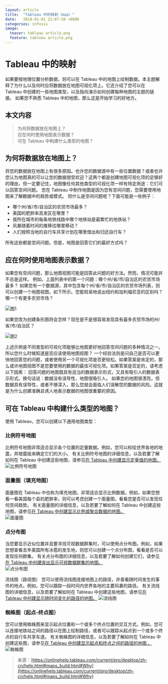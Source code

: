 ```yaml
---
layout: article
title:  "Tableau 中的映射（map）"
date:   2018-01-01 22:07:50 +0800
categories: infovis 
image:
  teaser: tableau article.png
  feature: tableau article.png
---
```



# Tableau 中的映射

如果要按地理位置分析数据，则可以在 Tableau 中的地图上绘制数据。本主题解释了为什么以及何时应将数据放在地图可视化项上。它还介绍了您可以在 Tableau 中创建的一些地图类型，以及指向演示如何创建每种地图的主题的链接。
如果您不熟悉 Tableau 中的地图，那么这是开始学习的好地方。
## 本文内容
> 为何将数据放在地图上？  
> 应在何时使用地图表示数据？  
> 可在 Tableau 中构建什么类型的地图？   

## 为何将数据放在地图上？
将您的数据放在地图上有很多原因。也许您的数据源中有一些位置数据？或者也许您认为地图真的可以让您的数据很受欢迎？这两个都是创建地图可视化项的足够好的理由，但一定要记住，地图像任何其他类型的可视化项一样有特定用途：它们可以回答空间问题。
您在 Tableau 中制作地图是因为您有空间问题，您需要使用地图来了解数据中的趋势或模式。
但什么是空间问题呢？下面可能是一些例子：
- 哪个州/省/市/自治区的农贸市场最多？
- 美国的肥胖率高发区在哪里？
- 我所在城市的每条地铁线路中哪个地铁站是最繁忙的地铁站？
- 风暴随着时间的推移往哪里移动？
- 人们按照当地的自行车共享计划在哪里借出和归还自行车？

所有这些都是空间问题。但是，地图是回答它们的最好方式吗？  
## 应在何时使用地图表示数据？
如果您有空间问题，那么地图视图可能是回答此问题的好方法。然而，情况可能并不总是这样。
例如，上面列表中的第一个问题：哪个州/省/市/自治区的农贸市场最多？
如果您有一个数据源，其中包含每个州/省/市/自治区的农贸市场列表，则可以创建一个地图视图，如下所示。您能轻易地说出纽约和加利福尼亚的区别吗？哪一个有更多农贸市场？

![图1](https://onlinehelp.tableau.com/current/pro/desktop/zh-cn/Img/maps_build3.1.png)

如果您改为创建条形图将会怎样？现在是不是很容易发现具有最多农贸市场的州/省/市/自治区？

![图2](https://onlinehelp.tableau.com/current/pro/desktop/zh-cn/Img/maps_build4.1.png)

上述示例是不同类型的可视化项能够比地图更好地回答空间问题的多种情况之一。
所以您什么时候知道是否应该使用地图视图？
一个经验法则是问自己是否可以更快地回答您的问题，或者使用另一个可视化项是否更轻松。如果答案是肯定的，那么或许地图视图不是您要使用的数据的最佳可视化项。如果答案是否定的，请考虑以下因素：
回答问题的地图既具有适当的数据表示形式，又具有吸引人的数据表示形式。换句话说：数据没有误导性，地图很吸引人。
如果您的地图很漂亮，但数据具有误导性，或者不够深入，那么您就会面临人们误解您的数据的风险。这就是为什么创建准确且诱人地表示数据的地图很重要的原因。
## 可在 Tableau 中构建什么类型的地图？

使用 Tableau，您可以创建以下通用地图类型：
### 比例符号地图
比例符号地图非常适合显示各个位置的定量数据。例如，您可以标绘世界各地的地震，并按震级来确定它们的大小。
有关比例符号地图的详细信息，以及若要了解如何在 Tableau 中创建这些地图，请参见[在 Tableau 中创建显示定量值的地图。](https://onlinehelp.tableau.com/current/pro/desktop/zh-cn/maps_howto_symbol.html)  
![比例符号地图](https://onlinehelp.tableau.com/current/pro/desktop/zh-cn/Img/maps_symbol6.png)

### 面量图（填充地图）
面量图在 Tableau 中也称为填充地图，非常适合显示比例数据。例如，如果您想看一看美国每个县的肥胖率，则可以考虑创建一个面量图，看看您是否可以发现任何空间趋势。
有关面量图的详细信息，以及若要了解如何在 Tableau 中创建这些地图，请参见[在 Tableau 中创建显示比例或聚合数据的地图。](https://onlinehelp.tableau.com/current/pro/desktop/zh-cn/maps_howto_choropleth.html)  
![面量图](https://onlinehelp.tableau.com/current/pro/desktop/zh-cn/Img/choropleth_maps1.png)

### 点分布图
当您要显示近似位置并且要寻找可视数据群集时，可以使用点分布图。例如，如果您想查看去年美国所有冰雹的发生地，则您可以创建一个点分布图，看看是否可以发现任何群集。
有关点分布图的详细信息，以及若要了解如何创建它们，请参见[在 Tableau 中创建突出显示可视数据群集的地图。](https://onlinehelp.tableau.com/current/pro/desktop/zh-cn/maps_howto_pointdistribution.html)  
![点分布图](https://onlinehelp.tableau.com/current/pro/desktop/zh-cn/Img/maps_build7.png)

流线图（路径图）
您可以使用流线图连接地图上的路径，并查看随时间发生的事件的地点。例如，您可以跟踪一段时间内世界各地的主要风暴的路径。
有关流线图的详细信息，以及若要了解如何在 Tableau 中创建这些地图，请参见[在 Tableau 中创建显示随时间变化的路径的地图。](https://onlinehelp.tableau.com/current/pro/desktop/zh-cn/maps_howto_flow.html)
![流线图](https://onlinehelp.tableau.com/current/pro/desktop/zh-cn/Img/maps_build8.png)

### 蜘蛛图（起点-终点图）
您可以使用蜘蛛图来显示起点位置和一个或多个终点位置的交互方式。例如，您可以连接地铁站之间的路径以在图上绘制路径，或者可以跟踪从起点到一个或多个终点的自行车共享车道。
有关蜘蛛图的详细信息，以及若要了解如何在 Tableau 中创建这些图，请参见[在 Tableau 中创建显示起点和终点之间的路径的地图 。](https://onlinehelp.tableau.com/current/pro/desktop/zh-cn/maps_howto_origin_destination.html)  
![蜘蛛图](https://onlinehelp.tableau.com/current/pro/desktop/zh-cn/Img/maps_build9.png)

> 来源：[https://onlinehelp.tableau.com/current/pro/desktop/zh-cn/help.html#maps_build.html#Why](https://onlinehelp.tableau.com/current/pro/desktop/zh-cn/help.html#maps_build.html#Why)
